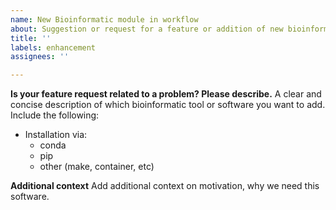 ```yaml
---
name: New Bioinformatic module in workflow
about: Suggestion or request for a feature or addition of new bioinformatic tool
title: ''
labels: enhancement
assignees: ''

---
```


**Is your feature request related to a problem? Please describe.**
A clear and concise description of which bioinformatic tool or software you want to add.
Include the following:
- Installation via:
  - conda
  - pip
  - other (make, container, etc)

**Additional context**
Add additional context on motivation, why we need this software.
